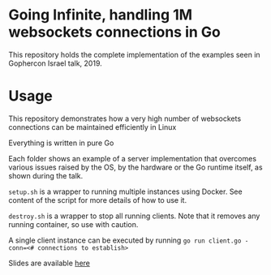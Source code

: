 # Going Infinite, handling 1M websockets connections in Go
This repository holds the complete implementation of the examples seen in Gophercon Israel talk, 2019.

# Usage
This repository demonstrates how a very high number of websockets connections can be maintained efficiently in Linux

Everything is written in pure Go

Each folder shows an example of a server implementation that overcomes various issues raised by the OS, by the hardware or the Go runtime itself, as shown during the talk.

`setup.sh` is a wrapper to running multiple instances using Docker. See content of the script for more details of how to use it.

`destroy.sh` is a wrapper to stop all running clients. Note that it removes any running container, so use with caution.

A single client instance can be executed by running `go run client.go -conn=<# connections to establish>`

Slides are available [here](https://speakerdeck.com/eranyanay/going-infinite-handling-1m-websockets-connections-in-go)

